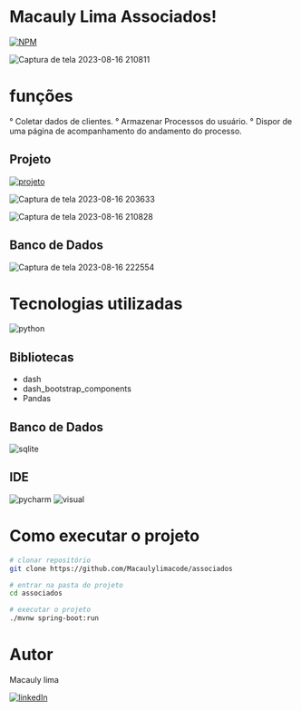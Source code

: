 # Macauly Lima Associados!

[![NPM](https://img.shields.io/npm/l/react)](https://github.com/Macaulylimacode/associados/blob/master/LICENSE) 

![Captura de tela 2023-08-16 210811](https://github.com/Macaulylimacode/associados/assets/139823222/f481f93c-c18d-41b6-b133-710fa1525e48)

# funções
° Coletar dados de clientes.
° Armazenar Processos do usuário.
° Dispor de uma página de acompanhamento do andamento do processo.



## Projeto

[![projeto](https://img.shields.io/badge/Macauly-Mcoder-76B900?style=for-the-badge&logo=nvidia&logoColor=white)](http://127.0.0.1:8050/)

![Captura de tela 2023-08-16 203633](https://github.com/Macaulylimacode/associados/assets/139823222/abf7d177-d756-40d2-9f82-256af3ee497b)

![Captura de tela 2023-08-16 210828](https://github.com/Macaulylimacode/associados/assets/139823222/442b0b7b-c476-4730-94ed-afb0b2da79b3)


## Banco de Dados

![Captura de tela 2023-08-16 222554](https://github.com/Macaulylimacode/associados/assets/139823222/5055e043-cf58-4fbd-a24d-601e3a58bc5b)


# Tecnologias utilizadas

![python](https://img.shields.io/badge/Python-3776AB?style=for-the-badge&logo=python&logoColor=white)

## Bibliotecas

- dash
- dash_bootstrap_components
- Pandas
  

## Banco de Dados

![sqlite](https://img.shields.io/badge/SQLite-07405E?style=for-the-badge&logo=sqlite&logoColor=white)

## IDE

![pycharm](https://img.shields.io/badge/PyCharm-000000.svg?&style=for-the-badge&logo=PyCharm&logoColor=white)
![visual](https://img.shields.io/badge/Visual_Studio-5C2D91?style=for-the-badge&logo=visual%20studio&logoColor=white)

# Como executar o projeto

```bash
# clonar repositório
git clone https://github.com/Macaulylimacode/associados

# entrar na pasta do projeto
cd associados

# executar o projeto
./mvnw spring-boot:run
```

# Autor

Macauly lima

[![linkedIn](https://img.shields.io/badge/LinkedIn-0077B5?style=for-the-badge&logo=linkedin&logoColor=white)](https://www.linkedin.com/in/macauly-lima-75984a269)
